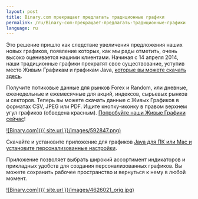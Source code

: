 ```yaml
---
layout: post
title: Binary.com прекращает предлагать традиционные графики
permalink: /ru/Binary-com-прекращает-предлагать-традиционные-графики
language: ru
---
```


Это решение пришло как следствие увеличения предложения наших новых графиков, появление которых, как мы рады отметить, очень высоко оценивается нашими клиентами. Начиная с 14 апреля 2014, наши традиционные графики прекратят свое существование, уступив место Живым Графикам и графикам Java, [которые вы можете скачать здесь](https://www.binary.com/).

Получите потиковые данные для рынков Forex и Random, или дневные, еженедельные и ежемесячные для акций, индексов, сырьевых рынков и секторов. Теперь вы можете скачать данные с Живых Графиков в форматах CSV, JPEG или PDF. Ищите кнопку-иконку в правом верхнем угул графиков (обведена красным). [Попробуйте наши Живые Графики сейчас](https://www.binary.com/)!

[![Binary.com]({{ site.url }}/images/592847.png)](https://www.binary.com)

Скачайте и установите приложение для графиков [Java для ПК или Mac и установите персонализованные настройки](https://www.binary.com/).

Приложение позволяет выбрать широкий ассортимент индикаторов и прикладных удобств для создания персонализованных графиков. Вы можете сохранить рабочее пространство и вернуться к нему в любой момент.

[![Binary.com]({{ site.url }}/images/4626021_orig.jpg)](https://www.binary.com/)
